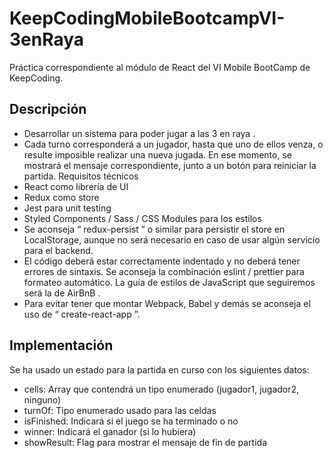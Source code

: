 # KeepCodingMobileBootcampVI-3enRaya

Práctica correspondiente al módulo de React del VI Mobile BootCamp de KeepCoding.

## Descripción

- Desarrollar un sistema para poder jugar a las 3 en raya .
- Cada turno corresponderá a un jugador, hasta que uno de ellos
  venza, o resulte imposible realizar una nueva jugada. En ese
  momento, se mostrará el mensaje correspondiente, junto a un
  botón para reiniciar la partida.
  Requisitos técnicos
- React como librería de UI
- Redux como store
- Jest para unit testing
- Styled Components / Sass / CSS Modules para los estilos
- Se aconseja “ redux-persist ” o similar para persistir el store en
  LocalStorage, aunque no será necesario en caso de usar algún
  servicio para el backend.
- El código deberá estar correctamente indentado y no deberá tener
  errores de sintaxis. Se aconseja la combinación eslint / prettier
  para formateo automático. La guía de estilos de JavaScript que
  seguiremos será la de AirBnB .
- Para evitar tener que montar Webpack, Babel y demás se
  aconseja el uso de “ create-react-app ”.

## Implementación

Se ha usado un estado para la partida en curso con los siguientes datos:

- cells: Array que contendrá un tipo enumerado (jugador1, jugador2, ninguno)
- turnOf: Tipo enumerado usado para las celdas
- isFinished: Indicará si el juego se ha terminado o no
- winner: Indicará el ganador (si lo hubiera)
- showResult: Flag para mostrar el mensaje de fin de partida
